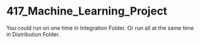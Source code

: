 # 417_Machine_Learning_Project

You could run on one time in Integration Folder.
Or run all at the same time in Distribution Folder.
